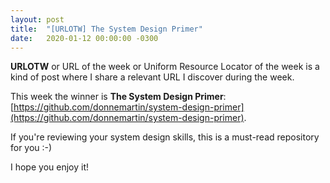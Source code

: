 ```yaml
---
layout: post
title:  "[URLOTW] The System Design Primer"
date:   2020-01-12 00:00:00 -0300
---
```


**URLOTW** or URL of the week or Uniform Resource Locator of the week is a kind of post where I share a relevant URL I discover during the week.

This week the winner is **The System Design Primer**:
[https://github.com/donnemartin/system-design-primer](https://github.com/donnemartin/system-design-primer).

If you're reviewing your system design skills, this is a must-read repository for you :-)

I hope you enjoy it!
